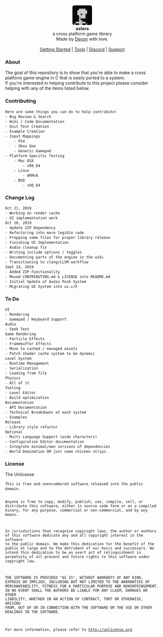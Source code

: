 <div id="header">
    <p align="center">
      <img width="64px" height="64px" style="border-radius: 6px;" src="res/tex/icon.png"><br>
      <b>astera</b><br>
	  <span font-size="16px">a cross platform game library</span><br>
      <span font-size="12px">Made by <a href="http://tek256.com">Devon</a> with love.</span><br><br>
      <span><a href="https://github.com/tek256/astera/wiki/Getting-Started/">Getting Started</a> | <a href="https://github.com/tek256/astera/tree/master/tool">Tools</a> | <a href="https://discordapp.com/invite/63GvpMh">Discord</a> | <a href="https://github.com/sponsors/tek256">Support</a></span>
    </p>
</div>
<div id="about">
	<h3>About</h3>
	<p>The goal of this repository is to show that you're able to make a cross platform game engine in C that is easily ported to a system.<br>
If you're interested in helping contribute to this project please consider helping with any of the items listed below.
	</p>
</div>
<div id="contributing">
	<h3>Contributing</h3>
	<pre><code>Here are some things you can do to help contribute!
- Bug Review & Search
- Wiki / Code Documentation
- Unit Test Creation
- Example Creation
- Input Mappings
	- PS4
	- Xbox One
	- Generic Gamepad
- Platform Specific Testing
	- Mac OSX
		- x86_64
	- Linux
		- ARMv8
	- BSD
		- x86_64</code></pre> 
</div>
<div id="changelog">
<h3>Change Log</h3>
<pre><code>Oct 21, 2019
- Working on render cache
- UI implementation work
Oct 10, 2019
- Update ZIP Dependency
- Refactoring into more legible code
- Prepping some files for proper library release
- Finishing UI Implementation
- Audio cleanup fix
- Writing include options / toggles
- Documenting parts of the engine in the wiki
- Transitioning to clang/LLVM workflow
Sept 24, 2019
- Added ZIP Functionality
- Moved CONTRIBUTING.md & LICENSE into README.md
- Initial Update of Audio Push System
- Migrating UI System into ui.c/h
</code></pre>
</div>
<div id="todo">
<h3>To Do</h3>
<pre><code>UI
- Rendering
- Gamepad / Keyboard Support
Audio  
- Seek Test
Game Rendering
- Particle Effects
- Framebuffer Effects
- Move to cached / managed assets
- Patch shader cache system to be dynamic
Level System
- Runtime Management
- Serialization 
- Loading from file
Physics
- All of it
Tooling
- Level Editor
- Build optimization
Documentation
- API Documentation
- Technical Breakdowns of each system
- Examples
Release 
- Library style refactor
Optional
- Multi Language Support (wide characters)
- Configuration Editor documentation
- Integrate minimal/own versions of dependencies
- World Domination OR just some chicken strips.
</code></pre>
</div>
<div id="license">
	<h3>License</h3>
	<p>The Unlicense</p>
<pre><code>This is free and unencumbered software released into the public domain.

Anyone is free to copy, modify, publish, use, compile, sell, or
distribute this software, either in source code form or as a compiled
binary, for any purpose, commercial or non-commercial, and by any
means.

In jurisdictions that recognize copyright laws, the author or authors
of this software dedicate any and all copyright interest in the
software to the public domain. We make this dedication for the benefit
of the public at large and to the detriment of our heirs and
successors. We intend this dedication to be an overt act of
relinquishment in perpetuity of all present and future rights to this
software under copyright law.

THE SOFTWARE IS PROVIDED "AS IS", WITHOUT WARRANTY OF ANY KIND,
EXPRESS OR IMPLIED, INCLUDING BUT NOT LIMITED TO THE WARRANTIES OF
MERCHANTABILITY, FITNESS FOR A PARTICULAR PURPOSE AND NONINFRINGEMENT.
IN NO EVENT SHALL THE AUTHORS BE LIABLE FOR ANY CLAIM, DAMAGES OR
OTHER LIABILITY, WHETHER IN AN ACTION OF CONTRACT, TORT OR OTHERWISE,
ARISING FROM, OUT OF OR IN CONNECTION WITH THE SOFTWARE OR THE USE OR
OTHER DEALINGS IN THE SOFTWARE.

For more information, please refer to <http://unlicense.org></code></pre></div>
